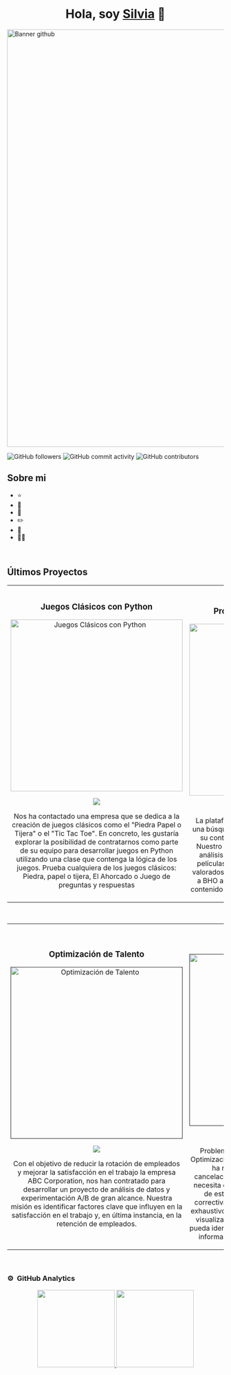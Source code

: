 
<div align="center">
<h1 align="center">Hola, soy <a href="">Silvia</a> 👋</h1>
</div>



<img width="972" alt="Banner github" src="https://github.com/user-attachments/assets/113673bb-9ef0-48ee-b151-31ea82d541fe">


![GitHub followers](https://img.shields.io/github/followers/spinelf)
![GitHub commit activity](https://img.shields.io/github/commit-activity/m/spinelf/spinelf)
![GitHub contributors](https://img.shields.io/github/contributors/spinelf/spinelf)


## Sobre mi

- ⭐ 
- 📲 
- 🎥 
- ✏️
- 📗
- 🧑‍🏫 
<br>

## Últimos Proyectos
<table>
<tr>
<td width="50%">
<h3 align="center">Juegos Clásicos con Python</h3>
<div align="center">
<a href="https://github.com/spinelf/Proyecto1_Juegos_clasicos_en_Python.git" target="_blank"><img src=".jpg" width="400" alt="Juegos Clásicos con Python"></a>
<p>
<a href="https://github.com/spinelf/Proyecto1_Juegos_clasicos_en_Python.git" target="_blank">
<img src="https://img.shields.io/badge/CÓDIGO-ff9?style=for-the-badge&logo=github&logoColor=black">
</a>
</p>
<p>Nos ha contactado una empresa que se dedica a la creación de juegos clásicos como el "Piedra Papel o Tijera" o el "Tic Tac Toe". En concreto, les gustaría explorar la posibilidad de contratarnos como parte de su equipo para desarrollar juegos en Python utilizando una clase que contenga la lógica de los juegos. Prueba cualquiera de los juegos clásicos: Piedra, papel o tijera, El Ahorcado o Juego de preguntas y respuestas</p>
</div>
                                                                                      
</td>

<td width="50%">
               <br>
<h3 align="center">Proyecto de cine: CinemExtract</h3>
<div align="center">                                       
<a href="https://github.com/spinelf/Proyecto2_CinemExtract.git" target="_blank"><img src=".jpg" width="400" alt="Proyecto de cine: CinemExtract"></a>
<br>
<p>
<a href="https://github.com/spinelf/Proyecto2_CinemExtract.git" target="_blank">
<img src="https://img.shields.io/badge/C%C3%93DIGO-80ffaa?style=for-the-badge&logo=github&logoColor=black">
</a>
</p>
</p>La plataforma de streaming BHO se encuentra en una búsqueda constante para mejorar la calidad de su contenido y la satisfacción de sus usuarios. Nuestro proyecto consiste en aplicar técnicas de análisis de datos para identificar cuáles son las películas y cortometrajes más populares y mejor valorados desde 2010 hasta la fecha. Esto ayudará a BHO a tomar decisiones informadas sobre qué contenido promocionar y destacar en su plataforma.</p>
</div>                                                             
</table>                                                                                 
</div>
<br>

<table>
<tr>
<td width="50%">
<h3 align="center">Optimización de Talento</h3>
<div align="center">
<a href="" target="_blank"><img src="" width="400" alt="Optimización de Talento"></a>
<p>
<a href="" target="_blank">
<img src="https://img.shields.io/badge/CÓDIGO-ff9?style=for-the-badge&logo=github&logoColor=black">
</a>
</p>
<p>Con el objetivo de reducir la rotación de empleados y mejorar la satisfacción en el trabajo la empresa ABC Corporation, nos han contratado para desarrollar un proyecto de análisis de datos y experimentación A/B de gran alcance. Nuestra misión es identificar factores clave que influyen en la satisfacción en el trabajo y, en última instancia, en la retención de empleados.</p>
</div>
                                                                                      
</td>       

<td width="50%">
<h3 align="center">Visualización</h3>
<div align="center">
<a href="" target="_blank"><img src="" width="400" alt="Visualización"></a>
<p>
<a href="" target="_blank">
<img src="https://img.shields.io/badge/C%C3%93DIGO-cfaae0?style=for-the-badge&logo=github&logoColor=black">
</a>
</p>
<p>Problema de este conjunto de datos: Análisis y Optimización de Cancelaciones de Reservas.El hotel ha notado un aumento en el número de cancelaciones de reservas en los últimos meses y necesita comprender las causas y patrones detrás de estas cancelaciones para tomar medidas correctivas. El objetivo es llevar a cabo un análisis exhaustivo de las cancelaciones de reservas y crear visualizaciones impactantes para que la gerencia pueda identificar áreas de mejora y tomar decisiones informadas para reducir la tasa de cancelación.  
</p>
</div>
                                                                                      
</td>  
</table>                                                                                 
</div>
<br>

### ⚙️ &nbsp;GitHub Analytics

<p align="center">
<a href="https://github.com/spinelf">
  <img height="180em" src="https://github-readme-stats-eight-theta.vercel.app/api?username=spinelf&show_icons=true&theme=algolia&include_all_commits=true&count_private=true"/>
  <img height="180em" src="https://github-readme-stats-eight-theta.vercel.app/api/top-langs/?username=spinelf&layout=compact&langs_count=8&theme=algolia"/>
</a>
</p>
